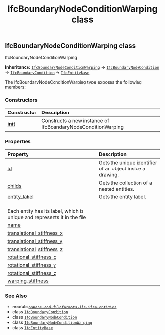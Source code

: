 ﻿---
title: IfcBoundaryNodeConditionWarping class
second_title: Aspose.CAD for Python via .NET API References
description: 
type: docs
weight: 520
url: /python-net/aspose.cad.fileformats.ifc.ifc4.entities/ifcboundarynodeconditionwarping/
is_root: false
---

## IfcBoundaryNodeConditionWarping class

IfcBoundaryNodeConditionWarping



**Inheritance:** [`IfcBoundaryNodeConditionWarping`](/cad/python-net/aspose.cad.fileformats.ifc.ifc4.entities/ifcboundarynodeconditionwarping) → 
[`IfcBoundaryNodeCondition`](/cad/python-net/aspose.cad.fileformats.ifc.ifc4.entities/ifcboundarynodecondition) → 
[`IfcBoundaryCondition`](/cad/python-net/aspose.cad.fileformats.ifc.ifc4.entities/ifcboundarycondition) → 
[`IfcEntityBase`](/cad/python-net/aspose.cad.fileformats.ifc/ifcentitybase)



The IfcBoundaryNodeConditionWarping type exposes the following members:

### Constructors
| Constructor | Description |
| :- | :- |
| [__init__](/cad/python-net/aspose.cad.fileformats.ifc.ifc4.entities/ifcboundarynodeconditionwarping/__init__/#) | Constructs a new instance of IfcBoundaryNodeConditionWarping |


### Properties
| Property | Description |
| :- | :- |
| [id](/cad/python-net/aspose.cad.fileformats.ifc.ifc4.entities/ifcboundarynodeconditionwarping/id) | Gets the unique identifier of an object inside a drawing. |
| [childs](/cad/python-net/aspose.cad.fileformats.ifc.ifc4.entities/ifcboundarynodeconditionwarping/childs) | Gets the collection of a nested entities. |
| [entity_label](/cad/python-net/aspose.cad.fileformats.ifc.ifc4.entities/ifcboundarynodeconditionwarping/entity_label) | Gets the entity label.<br/>Each entity has its label, which is unique and represents it in the file |
| [name](/cad/python-net/aspose.cad.fileformats.ifc.ifc4.entities/ifcboundarynodeconditionwarping/name) |  |
| [translational_stiffness_x](/cad/python-net/aspose.cad.fileformats.ifc.ifc4.entities/ifcboundarynodeconditionwarping/translational_stiffness_x) |  |
| [translational_stiffness_y](/cad/python-net/aspose.cad.fileformats.ifc.ifc4.entities/ifcboundarynodeconditionwarping/translational_stiffness_y) |  |
| [translational_stiffness_z](/cad/python-net/aspose.cad.fileformats.ifc.ifc4.entities/ifcboundarynodeconditionwarping/translational_stiffness_z) |  |
| [rotational_stiffness_x](/cad/python-net/aspose.cad.fileformats.ifc.ifc4.entities/ifcboundarynodeconditionwarping/rotational_stiffness_x) |  |
| [rotational_stiffness_y](/cad/python-net/aspose.cad.fileformats.ifc.ifc4.entities/ifcboundarynodeconditionwarping/rotational_stiffness_y) |  |
| [rotational_stiffness_z](/cad/python-net/aspose.cad.fileformats.ifc.ifc4.entities/ifcboundarynodeconditionwarping/rotational_stiffness_z) |  |
| [warping_stiffness](/cad/python-net/aspose.cad.fileformats.ifc.ifc4.entities/ifcboundarynodeconditionwarping/warping_stiffness) |  |



### See Also
* module [`aspose.cad.fileformats.ifc.ifc4.entities`](..)
* class [`IfcBoundaryCondition`](/cad/python-net/aspose.cad.fileformats.ifc.ifc4.entities/ifcboundarycondition)
* class [`IfcBoundaryNodeCondition`](/cad/python-net/aspose.cad.fileformats.ifc.ifc4.entities/ifcboundarynodecondition)
* class [`IfcBoundaryNodeConditionWarping`](/cad/python-net/aspose.cad.fileformats.ifc.ifc4.entities/ifcboundarynodeconditionwarping)
* class [`IfcEntityBase`](/cad/python-net/aspose.cad.fileformats.ifc/ifcentitybase)
